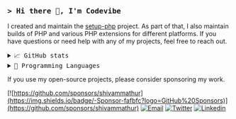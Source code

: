 ### <samp>**> Hi there 👋, I'm Codevibe**</samp>

I created and maintain the [setup-php](https://github.com/shivammathur/setup-php) project. As part of that, I also maintain builds of PHP and various PHP extensions for different platforms. If you have questions or need help with any of my projects, feel free to reach out.

<details>
    <summary> <samp>📈 GitHub stats</samp></summary>
<br/>

![Shivam Mathur GitHub stats](https://github-readme-stats.vercel.app/api?username=shivammathur&show_icons=true&icon_color=805AD5&text_color=718096&bg_color=ffffff00&hide_title=true&include_all_commits=true&count_private=true&hide_border=true)

</details>

<details>
    <summary> <samp>📝 Programming Languages</samp></summary>
<br/>

![Shivam Mathur Language stats](https://github-readme-stats.vercel.app/api/top-langs/?username=shivammathur&layout=compact&icon_color=805AD5&text_color=718096&bg_color=ffffff00&hide_border=true&langs_count=10)

</details>

If you use my open-source projects, please consider sponsoring my work.

[![https://github.com/sponsors/shivammathur](https://img.shields.io/badge/-Sponsor-fafbfc?logo=GitHub%20Sponsors)](https://github.com/sponsors/shivammathur)
[![Email](https://img.shields.io/badge/Email-EA4335?logo=Gmail&logoColor=white)](mailto:info@nexpayisp.com)
[![Twitter](https://img.shields.io/badge/Twitter-1DA1F2?logo=twitter&logoColor=white)](https://twitter.com/palstarKe)
[![Linkedin](https://img.shields.io/badge/LinkedIn-0077B5?logo=linkedin&logoColor=white)](https://linkedin.com/in/codevibe/)
